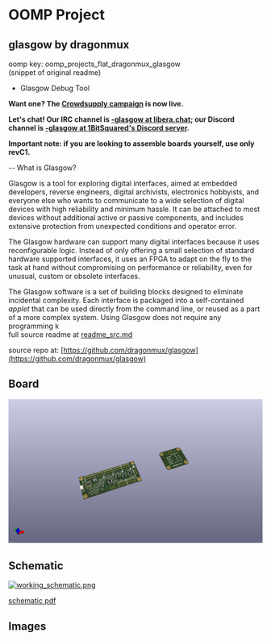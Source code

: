 # OOMP Project  
## glasgow  by dragonmux  
  
oomp key: oomp_projects_flat_dragonmux_glasgow  
(snippet of original readme)  
  
- Glasgow Debug Tool  
  
**Want one? The [Crowdsupply campaign](https://www.crowdsupply.com/1bitsquared/glasgow) is now live.**  
  
**Let's chat! Our IRC channel is [-glasgow at libera.chat](https://web.libera.chat/-glasgow); our Discord channel is [-glasgow at 1BitSquared's Discord server](https://1bitsquared.com/pages/chat).**  
  
**Important note: if you are looking to assemble boards yourself, use only revC1.**  
  
-- What is Glasgow?  
  
Glasgow is a tool for exploring digital interfaces, aimed at embedded developers, reverse engineers, digital archivists, electronics hobbyists, and everyone else who wants to communicate to a wide selection of digital devices with high reliability and minimum hassle. It can be attached to most devices without additional active or passive components, and includes extensive protection from unexpected conditions and operator error.  
  
The Glasgow hardware can support many digital interfaces because it uses reconfigurable logic. Instead of only offering a small selection of standard hardware supported interfaces, it uses an FPGA to adapt on the fly to the task at hand without compromising on performance or reliability, even for unusual, custom or obsolete interfaces.  
  
The Glasgow software is a set of building blocks designed to eliminate incidental complexity. Each interface is packaged into a self-contained *applet* that can be used directly from the command line, or reused as a part of a more complex system. Using Glasgow does not require any programming k  
  full source readme at [readme_src.md](readme_src.md)  
  
source repo at: [https://github.com/dragonmux/glasgow](https://github.com/dragonmux/glasgow)  
## Board  
  
[![working_3d.png](working_3d_600.png)](working_3d.png)  
## Schematic  
  
[![working_schematic.png](working_schematic_600.png)](working_schematic.png)  
  
[schematic pdf](working_schematic.pdf)  
## Images  
